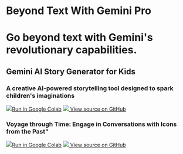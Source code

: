 # Beyond Text With Gemini Pro
# Go beyond text with Gemini's revolutionary capabilities.


## Gemini AI Story Generator for Kids

### A creative AI-powered storytelling tool designed to spark children's imaginations

 <td>
    <a target="_blank" href="https://colab.research.google.com/github/nihalnihalani/Beyond-Text-With-Gemini-Pro/blob/main/Gemini_ai_story_generator_for_kids.ipynb"> <img src="https://www.tensorflow.org/images/colab_logo_32px.png" />Run in Google Colab</a>
  </td>
  <td>
    <a target="_blank" href="https://github.com/nihalnihalani/Beyond-Text-With-Gemini-Pro/blob/main/Gemini_ai_story_generator_for_kids.ipynb"> <img src="https://www.tensorflow.org/images/GitHub-Mark-32px.png" /> View source on GitHub</a>
  </td>

### Voyage through Time: Engage in Conversations with Icons from the Past"

 <td>
    <a target="_blank" href="https://colab.research.google.com/github/nihalnihalani/Beyond-Text-With-Gemini-Pro/blob/main/Gemini_ai_story_generator_for_kids.ipynb"> <img src="https://www.tensorflow.org/images/colab_logo_32px.png" />Run in Google Colab</a>
  </td>
  <td>
    <a target="_blank" href="https://github.com/nihalnihalani/Beyond-Text-With-Gemini-Pro/blob/main/Gemini_ai_story_generator_for_kids.ipynb"> <img src="https://www.tensorflow.org/images/GitHub-Mark-32px.png" /> View source on GitHub</a>
  </td>
